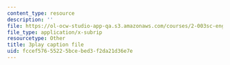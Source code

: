 ```yaml
---
content_type: resource
description: ''
file: https://ol-ocw-studio-app-qa.s3.amazonaws.com/courses/2-003sc-engineering-dynamics-fall-2011/fccef57655225bcebed3f2da21d36e7e_tm51lwadMOc.vtt
file_type: application/x-subrip
resourcetype: Other
title: 3play caption file
uid: fccef576-5522-5bce-bed3-f2da21d36e7e
---
```

